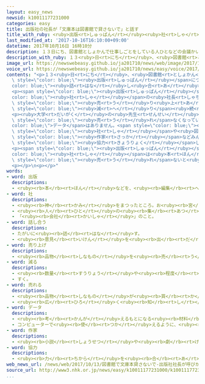 ```yaml
---
layout: easy_news
newsid: k10011177231000
categories: easy
title: 出版社の社長が「文庫本は図書館で貸さないで」と話す
title_with_ruby: <ruby>出版<rt>しゅっぱん</rt></ruby><ruby>社<rt>しゃ</rt></ruby>の<ruby>社長<rt>しゃちょう</rt></ruby>が「<ruby>文庫本<rt>ぶんこぼん</rt></ruby>は<ruby>図書館<rt>としょかん</rt></ruby>で<ruby>貸<rt>か</rt></ruby>さないで」と<ruby>話<rt>はな</rt></ruby>す
last_modified_at: '2017-10-16T16:10:00+09:00'
datetime: 2017年10月16日 16時10分
description: １３日にち、図書館としょかんで仕事しごとをしている人ひとなどの会議かいぎが東京とうきょうであって、図書館としょかんと出版しゅっぱんについて話はなし合あいました。
description_with_ruby: １３<ruby>日<rt>にち</rt></ruby>、<ruby>図書館<rt>としょかん</rt></ruby>で<ruby>仕事<rt>しごと</rt></ruby>をしている<ruby>人<rt>ひと</rt></ruby>などの<ruby>会議<rt>かいぎ</rt></ruby>が<ruby>東京<rt>とうきょう</rt></ruby>であって、<ruby>図書館<rt>としょかん</rt></ruby>と<ruby>出版<rt>しゅっぱん</rt></ruby>について<ruby>話<rt>はな</rt></ruby>し<ruby>合<rt>あ</rt></ruby>いました。
image_url: https://newswebeasy.github.io/ja201710/news/web/image/2017/10/16/k10011177231000.jpg
voice_url: https://newswebeasy.github.io/ja201710/news/easy/voice/2017/10/16/k10011177231000.mp3
contents: "<p>１３<ruby>日<rt>にち</rt></ruby>、<ruby>図書館<rt>としょかん</rt></ruby>で<ruby>仕事<rt>しごと</rt></ruby>をしている<ruby>人<rt>ひと</rt></ruby>などの<ruby>会議<rt>かいぎ</rt></ruby>が<ruby>東京<rt>とうきょう</rt></ruby>であって、<ruby>図書館<rt>としょかん</rt></ruby>と<span\
  \ style=\"color: blue;\"><ruby>出版<rt>しゅっぱん</rt></ruby></span>について<span style=\"\
  color: blue;\"><ruby>話<rt>はな</rt></ruby>し<ruby>合<rt>あ</rt></ruby>い</span>ました。</p>\n\
  <p><span style=\"color: blue;\"><ruby>出版<rt>しゅっぱん</rt></ruby></span><span style=\"\
  color: blue;\"><ruby>社<rt>しゃ</rt></ruby></span>の<ruby>社長<rt>しゃちょう</rt></ruby>は「<ruby>図書館<rt>としょかん</rt></ruby>で<ruby>文庫本<rt>ぶんこぼん</rt></ruby>を<ruby>貸<rt>か</rt></ruby>さないでください」と<ruby>話<rt>はな</rt></ruby>しました。「<ruby>文庫本<rt>ぶんこぼん</rt></ruby>」は<ruby>大勢<rt>おおぜい</rt></ruby>の<ruby>人<rt>ひと</rt></ruby>に<ruby>読<rt>よ</rt></ruby>んでもらうために<ruby>作<rt>つく</rt></ruby>った<ruby>小<rt>ちい</rt></ruby>さくて<ruby>安<rt>やす</rt></ruby>い<ruby>本<rt>ほん</rt></ruby>です。<ruby>社長<rt>しゃちょう</rt></ruby>によると、３<ruby>年<rt>ねん</rt></ruby><ruby>前<rt>まえ</rt></ruby>から<ruby>文庫本<rt>ぶんこぼん</rt></ruby>の<span\
  \ style=\"color: blue;\"><ruby>売<rt>う</rt></ruby>り<ruby>上<rt>あ</rt></ruby>げ</span>が<ruby>毎年<rt>まいとし</rt></ruby>６％ぐらい<span\
  \ style=\"color: blue;\"><ruby>減<rt>へ</rt></ruby>り</span><ruby>続<rt>つづ</rt></ruby>けています。</p>\n\
  <p><ruby>大学<rt>だいがく</rt></ruby>の<ruby>先生<rt>せんせい</rt></ruby>も<ruby>話<rt>はなし</rt></ruby>をしました。<ruby>先生<rt>せんせい</rt></ruby>は「<ruby>図書館<rt>としょかん</rt></ruby>で<ruby>本<rt>ほん</rt></ruby>を<ruby>貸<rt>か</rt></ruby>すから<ruby>本<rt>ほん</rt></ruby>が<span\
  \ style=\"color: blue;\"><ruby>売<rt>う</rt></ruby>れ</span>なくなっているという<span style=\"\
  color: blue;\">データ</span>はありません。<span style=\"color: blue;\"><ruby>出版<rt>しゅっぱん</rt></ruby></span><span\
  \ style=\"color: blue;\"><ruby>社<rt>しゃ</rt></ruby></span>や<ruby>図書館<rt>としょかん</rt></ruby>、<span\
  \ style=\"color: blue;\"><ruby>作家<rt>さっか</rt></ruby></span>などみんなが<ruby>本<rt>ほん</rt></ruby>の<ruby>文化<rt>ぶんか</rt></ruby>を<ruby>大事<rt>だいじ</rt></ruby>にしようと<ruby>考<rt>かんが</rt></ruby>えて<span\
  \ style=\"color: blue;\"><ruby>協力<rt>きょうりょく</rt></ruby></span>しなければなりません」と<ruby>言<rt>い</rt></ruby>いました。</p>\n\
  <p><span style=\"color: blue;\"><ruby>出版<rt>しゅっぱん</rt></ruby></span><span style=\"\
  color: blue;\"><ruby>社<rt>しゃ</rt></ruby></span>は<ruby>本<rt>ほん</rt></ruby>が<span\
  \ style=\"color: blue;\"><ruby>売<rt>う</rt></ruby>れ</span>ないと<ruby>困<rt>こま</rt></ruby>ります。<ruby>図書館<rt>としょかん</rt></ruby>はいろいろな<ruby>本<rt>ほん</rt></ruby>を<ruby>貸<rt>か</rt></ruby>すことが<ruby>仕事<rt>しごと</rt></ruby>です。この<ruby>問題<rt>もんだい</rt></ruby>について、これからいろいろな<ruby>意見<rt>いけん</rt></ruby>が<ruby>出<rt>で</rt></ruby>そうです。</p>\n\
  <p></p>\n<p></p>"
words:
- word: 出版
  descriptions:
  - <ruby><rb>本</rb><rt>ほん</rt></ruby>などを、<ruby><rb>編集</rb><rt>へんしゅう</rt></ruby>・<ruby><rb>印刷</rb><rt>いんさつ</rt></ruby>して<ruby><rb>売</rb><rt>う</rt></ruby>り<ruby><rb>出</rb><rt>だ</rt></ruby>すこと。
- word: 社
  descriptions:
  - <ruby><rb>神</rb><rt>かみ</rt></ruby>をまつったところ。お<ruby><rb>宮</rb><rt>みや</rt></ruby>。やしろ。
  - <ruby><rb>人</rb><rt>ひと</rt></ruby>の<ruby><rb>集</rb><rt>あつ</rt></ruby>まり。<ruby><rb>世</rb><rt>よ</rt></ruby>の<ruby><rb>中</rb><rt>なか</rt></ruby>。
  - 「<ruby><rb>会社</rb><rt>かいしゃ</rt></ruby>」のこと。
- word: 話し合う
  descriptions:
  - たがいに<ruby><rb>話</rb><rt>はな</rt></ruby>す。
  - <ruby><rb>意見</rb><rt>いけん</rt></ruby>を<ruby><rb>出</rb><rt>だ</rt></ruby>し<ruby><rb>合</rb><rt>あ</rt></ruby>う。
- word: 売り上げ
  descriptions:
  - <ruby><rb>品物</rb><rt>しなもの</rt></ruby>を<ruby><rb>売</rb><rt>う</rt></ruby>って<ruby><rb>得</rb><rt>え</rt></ruby>たお<ruby><rb>金</rb><rt>かね</rt></ruby>。
- word: 減る
  descriptions:
  - <ruby><rb>数量</rb><rt>すうりょう</rt></ruby>や<ruby><rb>程度</rb><rt>ていど</rt></ruby>が<ruby><rb>少</rb><rt>すく</rt></ruby>なくなる。
  - すく。
- word: 売れる
  descriptions:
  - <ruby><rb>品物</rb><rt>しなもの</rt></ruby>が<ruby><rb>買</rb><rt>か</rt></ruby>われる。
  - <ruby><rb>広</rb><rt>ひろ</rt></ruby>く<ruby><rb>知</rb><rt>し</rt></ruby>られる。
- word: データ
  descriptions:
  - <ruby><rb>考</rb><rt>かんが</rt></ruby>えるもとになる<ruby><rb>材料</rb><rt>ざいりょう</rt></ruby>や<ruby><rb>事実</rb><rt>じじつ</rt></ruby>。
  - コンピューターで<ruby><rb>使</rb><rt>つか</rt></ruby>えるように、<ruby><rb>数字</rb><rt>すうじ</rt></ruby>や<ruby><rb>記号</rb><rt>きごう</rt></ruby>に<ruby><rb>置</rb><rt>お</rt></ruby>きかえられた<ruby><rb>資料</rb><rt>しりょう</rt></ruby>。
- word: 作家
  descriptions:
  - <ruby><rb>小説</rb><rt>しょうせつ</rt></ruby>や<ruby><rb>劇</rb><rt>げき</rt></ruby>・<ruby><rb>童話</rb><rt>どうわ</rt></ruby>などを<ruby><rb>書</rb><rt>か</rt></ruby>く<ruby><rb>人</rb><rt>ひと</rt></ruby>。
- word: 協力
  descriptions:
  - <ruby><rb>力</rb><rt>ちから</rt></ruby>を<ruby><rb>合</rb><rt>あ</rt></ruby>わせて、ものごとを<ruby><rb>行</rb><rt>おこな</rt></ruby>うこと。
web_news_url: /news/web/2017/10/13/図書館で文庫本貸さないで-出版社社長が呼びかけ/
source_url: http://www3.nhk.or.jp/news/easy/k10011177231000/k10011177231000.html
...
```

